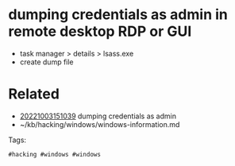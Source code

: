 # dumping credentials as admin in remote desktop RDP or GUI
- task manager > details > lsass.exe
- create dump file

# Related

- [20221003151039](/zet/20221003151039/README.md) dumping credentials as admin
- ~/kb/hacking/windows/windows-information.md

Tags:

    #hacking #windows #windows 
